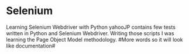 # Selenium
Learning Selenium Webdriver with Python
yahooJP contains few tests written in Python and Selenium Webdriver. Writing those scripts I was
learning the Page Object Model methodology. #More words so it will look like documentation# 
